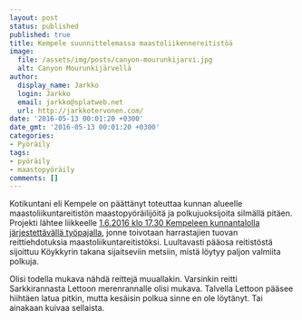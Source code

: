 ```yaml
---
layout: post
status: published
published: true
title: Kempele suunnittelemassa maastoliikennereitistöä
image:
  file: /assets/img/posts/canyon-mourunkijarvi.jpg
  alt: Canyon Mourunkijärvellä
author:
  display_name: Jarkko
  login: Jarkko
  email: jarkko@splatweb.net
  url: http://jarkkotervonen.com/
date: '2016-05-13 00:01:20 +0300'
date_gmt: '2016-05-13 00:01:20 +0300'
categories:
- Pyöräily
tags:
- pyöräily
- maastopyöräily
comments: []
---
```

Kotikuntani eli Kempele on päättänyt toteuttaa kunnan alueelle maastoliikuntareitistön maastopyöräilijöitä ja polkujuoksijoita silmällä pitäen. Projekti lähtee liikkeelle [1.6.2016 klo 17.30 Kempeleen kunnantalolla järjestettävällä työpajalla](http://www.kempele.fi/ajankohtaista/ajankohtaista/kempeleen-kunnan-maastoliikuntareitiston-suunnittelu-ja-kehittaminen.html), jonne toivotaan harrastajien tuovan reittiehdotuksia maastoliikuntareitistöksi. Luultavasti pääosa reitistöstä sijoittuu Köykkyrin takana sijaitseviin metsiin, mistä löytyy paljon valmiita polkuja.

Olisi todella mukava nähdä reittejä muuallakin. Varsinkin reitti Sarkkirannasta Lettoon merenrannalle olisi mukava. Talvella Lettoon pääsee hiihtäen latua pitkin, mutta kesäisin polkua sinne en ole löytänyt. Tai ainakaan kuivaa sellaista.

